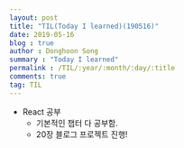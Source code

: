 ```yaml
---
layout: post
title: "TIL(Today I learned)(190516)"
date: 2019-05-16
blog : true
author : Donghoon Song
summary : "Today I learned"
permalink : /TIL/:year/:month/:day/:title
comments: true
tag: TIL
---
```


- React 공부
	- 기본적인 챕터 다 공부함.
	- 20장 블로그 프로젝트 진행!